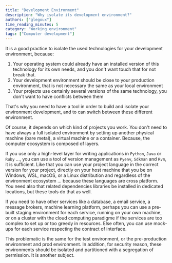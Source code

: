 ```yaml
---
title: "Development Environment"
description: "Why isolate its development environment?"
authors: ["glegoux"]
time_reading_minutes: 5
category: "Working environment"
tags: ["Computer development"]
---
```


It is a good practice to isolate the used technologies for your development environment, because: 

1. Your operating system could already have an installed version of this technology for its own needs, 
and you don't want touch that for not break that. 
2. Your development environment should be close to your production environment, that is not necessary the same as your local environment  
3. Your projects use certainly several versions of the same technology, you don't want to have conflicts between them 

That's why you need to have a tool in order to build and isolate your environment development, and to can switch between 
these different environment.

Of course, it depends on which kind of projects you work. You don't need to have always a full isolated environment by setting up 
another physical machine (bare metal), a virtual machine or a container. Because, the computer ecosystem is composed of layers. 

If you use only a high-level layer for writing applications in `Python`, `Java` or `Ruby` ..., you can use a tool of version management 
as `Pyenv`,  `Sdkman` and `Rvm`, it is sufficient. Like that you can use your project language in the correct version for your project, 
directly on your host machine that you be on Windows, WSL, macOS, or a Linux distribution and regardless of the environment ecosystem ... 
because these languages are cross platform. You need also that related dependencies libraries be installed in dedicated locations, 
but these tools do that as well. 

If you need to have other services like a database, a email service, a message brokers, machine learning platform, perhaps you can
use a pre-built staging environment for each service, running on your own machine, or on a cluster with the cloud computing paradigme if
the services are too complex to set up or too greedy in resources. Else often, you can use mock-ups for each service respecting
the contract of interface.

This problematic is the same for the test environment, or the pre-production environment and prod environment. In addition, for security 
reason, these environments should be isolated and partitioned with a segregation of permission. It is another subject.
